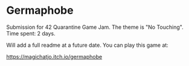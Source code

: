 # Germaphobe
Submission for 42 Quarantine Game Jam. The theme is "No Touching". Time spent: 2 days.


Will add a full readme at a future date. You can play this game at:

https://magichatjo.itch.io/germaphobe
